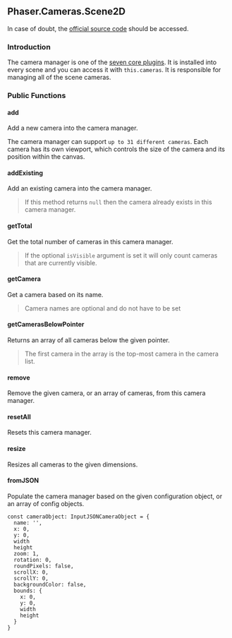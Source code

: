 ## Phaser.Cameras.Scene2D

In case of doubt, the [official source code](https://github.com/photonstorm/phaser) should be accessed.

### Introduction

The camera manager is one of the [seven core plugins](https://github.com/digitsensitive/phaser3-typescript/blob/master/cheatsheets/scene/systems.md#core-plugins).
It is installed into every scene and you can access it with `this.cameras`.
It is responsible for managing all of the scene cameras.

### Public Functions

#### add
Add a new camera into the camera manager.

The camera manager can support `up to 31 different cameras`.
Each camera has its own viewport, which controls the size of the camera and its position within the canvas.

#### addExisting
Add an existing camera into the camera manager.

> If this method returns `null` then the camera already exists in this camera manager.

#### getTotal
Get the total number of cameras in this camera manager.

> If the optional `isVisible` argument is set it will only count cameras that are currently visible.

#### getCamera
Get a camera based on its name.

> Camera names are optional and do not have to be set

#### getCamerasBelowPointer
Returns an array of all cameras below the given pointer.

> The first camera in the array is the top-most camera in the camera list.

#### remove
Remove the given camera, or an array of cameras, from this camera manager.

#### resetAll
Resets this camera manager.

#### resize
Resizes all cameras to the given dimensions.

#### fromJSON
Populate the camera manager based on the given configuration object, or an array of config objects.

```
const cameraObject: InputJSONCameraObject = {
  name: '',
  x: 0,
  y: 0,
  width
  height
  zoom: 1,
  rotation: 0,
  roundPixels: false,
  scrollX: 0,
  scrollY: 0,
  backgroundColor: false,
  bounds: {
    x: 0,
    y: 0,
    width
    height
  }
}
```
